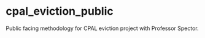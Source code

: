 # cpal_eviction_public
Public facing methodology for CPAL eviction project with Professor Spector.

